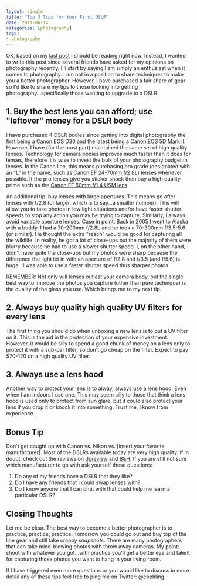 ```yaml
---
layout: single
title: "Top 3 Tips for Your First DSLR"
date: 2011-06-14
categories: [photography]
tags:
- photography
---
```


OK, based on my [last post][read] I should be reading right now. Instead, I wanted to write this post since several friends have asked for my opinions on photography recently. I'll start by saying I am simply an enthusiast when it comes to photography. I am not in a position to share techniques to make you a better photographer. However, I have purchased a fair share of gear so I'd like to share my tips to those looking into getting photography...specifically those wanting to upgrade to a DSLR.

## 1. Buy the best lens you can afford; use "leftover" money for a DSLR body

I have purchased 4 DSLR bodies since getting into digital photography the first being a [Canon EOS D30][d30] and the latest being a [Canon EOS 5D Mark II][5d]. However, I have (for the most part) maintained the same set of high quality lenses. Technology for camera bodies improves much faster than it does for lenses, therefore it is wise to invest the bulk of your photography budget in lenses. In the Canon line, this means purchasing pro grade (designated with an "L" in the name, such as [Canon EF 24-70mm f/2.8L][24]) lenses whenever possible. If the pro lenses give you sticker shock then buy a high quality prime such as the [Canon EF 50mm f/1.4 USM lens][50].

An additional tip: buy lenses with large apertures. This means go after lenses with f/2.8 (or larger, which is to say...a smaller number). This will allow you to take photos in low light situations and/or have faster shutter speeds to stop any action you may be trying to capture. Similarly, I always avoid variable aperture lenses. Case in point. Back in 2005 I went to Alaska with a buddy. I had a 70-200mm f/2.8L and he took a 70-300mm f/3.5-5.6 (or similar). He thought the extra "reach" would be good for capturing all the wildlife. In reality, he got a lot of close-ups but the majority of them were blurry because he had to use a slower shutter speed. I, on the other hand, didn't have quite the close-ups but my photos were sharp because the difference the light let in with an aperture of f/2.8 and f/3.5 (and f/5.6) is huge...I was able to use a faster shutter speed thus sharper photos.

REMEMBER: Not only will lenses outlast your camera body, but the single best way to improve the photos you capture (other than pure technique) is the quality of the glass you use. Which brings me to my next tip.

## 2. Always buy quality high quality UV filters for every lens

The first thing you should do when unboxing a new lens is to put a UV filter on it. This is the aid in the protection of your expensive investment. However, it would be silly to spend a good chunk of money on a lens only to protect it with a sub-par filter, so don't go cheap on the filter. Expect to pay $70-120 on a high quality UV filter.

## 3. Always use a lens hood

Another way to protect your lens is to alway, always use a lens hood. Even when I am indoors I use one. This may seem silly to those that think a lens hood is used only to protect from sun glare, but it could also protect your lens if you drop it or knock it into something. Trust me, I know from experience.

## Bonus Tip

Don't get caught up with Canon vs. Nikon vs. [insert your favorite manufacturer]. Most of the DSLRs available today are very high quality. If in doubt, check out the reviews on [dpreview][] and [B&H][bh]. If you are still not sure which manufacturer to go with ask yourself these questions:

1. Do any of my friends have a DSLR that they like?
2. Do I have any friends that I could swap lenses with?
3. Do I know anyone that I can chat with that could help me learn a particular DSLR?

## Closing Thoughts

Let me be clear. The best way to become a better photographer is to practice, practice, practice. Tomorrow you could go out and buy top of the line gear and still take crappy _snapshots_. There are many photographers that can take mind-blowing photos with throw away cameras. My point: shoot with whatever you got...with practice you'll get a better eye and talent for capturing those photos you want to hang in your living room.

If I have triggered even more questions or you would like to discuss in more detail any of these tips feel free to ping me on Twitter: @ebohling.

[read]: /2011/06/Reading-Queue/ "Reading Queue by Brandon Bohling"
[d30]: http://www.dpreview.com/reviews/canond30/ "Canon EOS D30 Review"
[5d]: http://www.dpreview.com/reviews/canoneos5dmarkii/ "Canon EOS 5D Mark II Review"
[24]: http://www.bhphotovideo.com/c/product/264304-USA/Canon_8014A002_Zoom_Wide_Angle_Telephoto_EF.html "Canon EF 24-70"
[50]: http://www.bhphotovideo.com/c/product/12140-USA/Canon_2515A003_50mm_f_1_4_USM_Autofocus.html "Canon EF 50mm f/1.4"
[dpreview]: http://dpreview.com/ "Digital photography reviews, news, forums and FAQs" 
[bh]: http://www.bhphotovideo.com/ "B&amp;H Photo, Video, Digital Cameras"